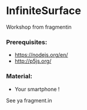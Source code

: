 # InfiniteSurface
Workshop from fragmentin

### Prerequisites:
- https://nodejs.org/en/
- http://p5js.org/

### Material:
- Your smartphone !

See ya
fragment.in
